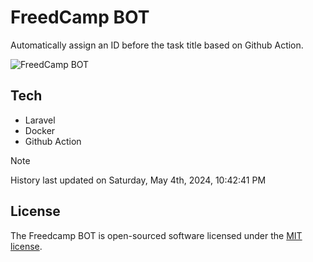 # FreedCamp BOT

Automatically assign an ID before the task title based on Github Action.

![FreedCamp BOT](https://repository-images.githubusercontent.com/737932867/7d34798b-2680-471c-b089-a78a718d3d6a)

## Tech

- Laravel
- Docker
- Github Action

> [!NOTE]  
> History last updated on Saturday, May 4th, 2024, 10:42:41 PM

## License

The Freedcamp BOT is open-sourced software licensed under the [MIT license](https://opensource.org/licenses/MIT).
